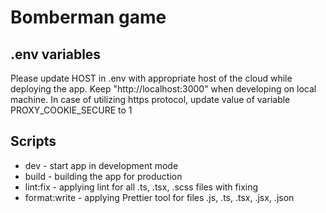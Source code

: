 # Bomberman game

## .env variables
Please update HOST in .env with appropriate host of the cloud  while deploying the app.
Keep "http://localhost:3000" when developing on local machine.
In case of utilizing https protocol, update value of variable PROXY_COOKIE_SECURE to 1

## Scripts
* dev - start app in development mode
* build - building the app for production
* lint:fix - applying lint for all .ts, .tsx, .scss files with fixing
* format:write - applying Prettier tool for files .js, .ts, .tsx, .jsx, .json
